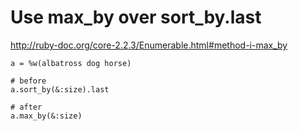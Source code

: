 # Use max_by over sort_by.last

http://ruby-doc.org/core-2.2.3/Enumerable.html#method-i-max_by

```
a = %w(albatross dog horse)

# before
a.sort_by(&:size).last

# after
a.max_by(&:size)
```
